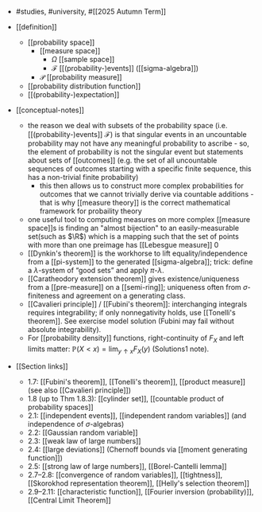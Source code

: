 - #studies, #university, #[[2025 Autumn Term]]
- [[definition]]
	- [[probability space]]
		- [[measure space]]
			- $\Omega$ [[sample space]]
			- $\mathcal{F}$ [[(probability-)events]] ([[sigma-algebra]])
		- $\mathcal{P}$ [[probability measure]]
	- [[probability distribution function]]
	- [[(probability-)expectation]]
- [[conceptual-notes]]
	- the reason we deal with subsets of the probability space (i.e. [[(probability-)events]] $\mathcal{F}$) is that singular events in an uncountable probability may not have any meaningful probability to ascribe - so, the element of probability is not the singular event but statements about sets of [[outcomes]] (e.g. the set of all uncountable sequences of outcomes starting with a specific finite sequence, this has a non-trivial finite probability)
		- this then allows us to construct more complex probabilities for outcomes that we cannot trivially derive via countable additions - that is why [[measure theory]] is the correct mathematical framework for probaility theory
	- one useful tool to computing measures on more complex [[measure space]]s is finding an "almost bijection" to an easily-measurable set(such as $\R$) which is a mapping such that the set of points with more than one preimage has [[Lebesgue measure]] 0
	- [[Dynkin's theorem]] is the workhorse to lift equality/independence from a [[pi-system]] to the generated [[sigma-algebra]]; trick: define a $\lambda$-system of “good sets” and apply $\pi$-$\lambda$.
	- [[Caratheodory extension theorem]] gives existence/uniqueness from a [[pre-measure]] on a [[semi-ring]]; uniqueness often from $\sigma$-finiteness and agreement on a generating class.
	- [[Cavalieri principle]] / [[Fubini's theorem]]: interchanging integrals requires integrability; if only nonnegativity holds, use [[Tonelli's theorem]]. See exercise model solution (Fubini may fail without absolute integrability).
	- For [[probability density]] functions, right-continuity of $F_X$ and left limits matter: $\mathbb{P}(X<x)=\lim_{y\uparrow x}F_X(y)$ (Solutions1 note).

- [[Section links]]
	- 1.7: [[Fubini's theorem]], [[Tonelli's theorem]], [[product measure]] (see also [[Cavalieri principle]])
	- 1.8 (up to Thm 1.8.3): [[cylinder set]], [[countable product of probability spaces]]
	- 2.1: [[independent events]], [[independent random variables]] (and independence of $\sigma$-algebras)
	- 2.2: [[Gaussian random variable]]
	- 2.3: [[weak law of large numbers]]
	- 2.4: [[large deviations]] (Chernoff bounds via [[moment generating function]])
	- 2.5: [[strong law of large numbers]], [[Borel-Cantelli lemma]]
	- 2.7–2.8: [[convergence of random variables]], [[tightness]], [[Skorokhod representation theorem]], [[Helly's selection theorem]]
	- 2.9–2.11: [[characteristic function]], [[Fourier inversion (probability)]], [[Central Limit Theorem]]